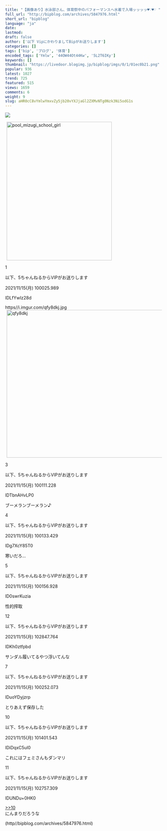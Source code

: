 ```yaml
---
title: "【画像あり】水泳部さん、体育祭中のパフォーマンスへ水着で入場ッッッッ♥♡♥♡ "
full_url: "http://bipblog.com/archives/5847976.html"
short_url: "bipblog"
language: "ja"
date: 
lastmod: 
draft: false
author: ['以下 VipにかわりましてBipがお送りします']
categories: []
tags: ['bip', 'ブログ', '体育']
encoded_tags: ['Ymlw', '44OW44Ot44Kw', '5L2T6IKy']
keywords: []
thumbnail: "https://livedoor.blogimg.jp/bipblog/imgs/0/1/01ec0b21.png"
popular: 936
latest: 1027
trend: 725
featured: 515
views: 1659
comments: 6
weight: 9
slug: aHR0cC8vYmlwYmxvZy5jb20vYXJjaGl2ZXMvNTg0Nzk3Ni5odG1s
---
```


![](https://livedoor.blogimg.jp/bipblog/imgs/0/1/01ec0b21.png)

<div> <img src='https//livedoor.blogimg.jp/bipblog/imgs/0/1/01ec0b21.png' width='341' height='450' border='0' alt='pool_mizugi_school_girl' hspace='5' class='pict'><br><a name='more'></a> <p> </p> <p id='div-gpt-ad-1385718644703-4'> </p> <p class='ent_header' id='res_1'><p class='ent_num'>1</p> <p class='ent_name'>以下、5ちゃんねるからVIPがお送りします</p> <p class='ent_data'>2021/11/15(月) 100025.989</p> <p class='ent_id'>IDLfYwIz28d</p></p> <p class='ent_body_p ent_kyocho '> https//i.imgur.com/qfy8dkj.jpg<br><img src='https//livedoor.blogimg.jp/bipblog/imgs/7/9/79ffeebc.jpg' width='640' height='480' border='0' alt='qfy8dkj' hspace='5' class='pict'><br> </p><p class='ent_header' id='res_3'><p class='ent_num'>3</p> <p class='ent_name'>以下、5ちゃんねるからVIPがお送りします</p> <p class='ent_data'>2021/11/15(月) 100111.228</p> <p class='ent_id'>IDTbnAHvLP0</p></p> <p class='ent_body_p ent_kyocho '> ブーメランブーメラン♪ </p><p class='ent_header' id='res_4'><p class='ent_num'>4</p> <p class='ent_name'>以下、5ちゃんねるからVIPがお送りします</p> <p class='ent_data'>2021/11/15(月) 100133.429</p> <p class='ent_id'>IDg7XcY85T0</p></p> <p class='ent_body_p ent_kyocho '> 寒いだろ… </p><p class='ent_header' id='res_5'><p class='ent_num'>5</p> <p class='ent_name'>以下、5ちゃんねるからVIPがお送りします</p> <p class='ent_data'>2021/11/15(月) 100156.928</p> <p class='ent_id'>ID0swrKuzia</p></p> <p class='ent_body_p ent_kyocho_xlarge'> 性的搾取 </p><p class='ent_header' id='res_12'><p class='ent_num'>12</p> <p class='ent_name'>以下、5ちゃんねるからVIPがお送りします</p> <p class='ent_data'>2021/11/15(月) 102847.764</p> <p class='ent_id'>IDKh0ztfpbd</p></p> <p class='ent_body_p ent_kyocho '> サンダル履いてるやつ浮いてんな </p><p class='ent_header' id='res_7'><p class='ent_num'>7</p> <p class='ent_name'>以下、5ちゃんねるからVIPがお送りします</p> <p class='ent_data'>2021/11/15(月) 100252.073</p> <p class='ent_id'>IDuoYDyjzrp</p></p> <p class='ent_body_p ent_kyocho_small'> とりあえず保存した </p><p class='ent_header' id='res_10'><p class='ent_num'>10</p> <p class='ent_name'>以下、5ちゃんねるからVIPがお送りします</p> <p class='ent_data'>2021/11/15(月) 101401.543</p> <p class='ent_id'>IDiDqxC5ul0</p></p> <p class='ent_body_p ent_kyocho '> これにはフェミさんもダンマリ </p><p class='ent_header' id='res_11'><p class='ent_num'>11</p> <p class='ent_name'>以下、5ちゃんねるからVIPがお送りします</p> <p class='ent_data'>2021/11/15(月) 102757.309</p> <p class='ent_id'>IDUNDu+0HK0</p></p> <p class='ent_body_p ent_kyocho '> <a href='#res_10'>>>10</a><br> にんまりだろうな </p> <p id='ad2'></p> <p> </p> <p id='div-gpt-ad-1385718644703-3'> </p> <p class='ent_sub_block_body'> </p> </div>

(http//bipblog.com/archives/5847976.html)

